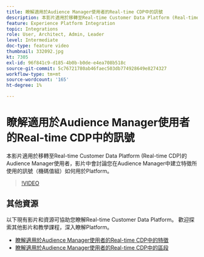 ```yaml
---
title: 瞭解適用於Audience Manager使用者的Real-time CDP中的訊號
description: 本影片適用於移轉至Real-time Customer Data Platform (Real-time CDP)的Audience Manager使用者，影片中會討論您在Audience Manager中建立特徵所使用的訊號（機碼值組）如何用於Platform。
feature: Experience Platform Integration
topic: Integrations
role: User, Architect, Admin, Leader
level: Intermediate
doc-type: feature video
thumbnail: 332092.jpg
kt: 7305
exl-id: 96f841c9-d185-4b0b-b0de-e4ea708b518c
source-git-commit: 5c76721780ab46faec503db774928649e8274327
workflow-type: tm+mt
source-wordcount: '165'
ht-degree: 1%

---
```


# 瞭解適用於Audience Manager使用者的Real-time CDP中的訊號

本影片適用於移轉至Real-time Customer Data Platform (Real-time CDP)的Audience Manager使用者，影片中會討論您在Audience Manager中建立特徵所使用的訊號（機碼值組）如何用於Platform。

>[!VIDEO](https://video.tv.adobe.com/v/332092/?quality=12&learn=on)

## 其他資源

以下現有影片和資源可協助您瞭解Real-time Customer Data Platform。 歡迎探索其他影片和教學課程，深入瞭解Platform。

* [瞭解適用於Audience Manager使用者的Real-time CDP中的特徵](https://experienceleague.adobe.com/docs/audience-manager-learn/tutorials/other-integrations/integrating-with-rtcdp/rtcdp-traits-for-aam-users.html?lang=en#other-integrations)
* [瞭解適用於Audience Manager使用者的Real-time CDP中的區段](https://experienceleague.adobe.com/docs/audience-manager-learn/tutorials/other-integrations/integrating-with-rtcdp/rtcdp-segments-for-aam-users.html?lang=en#other-integrations)
